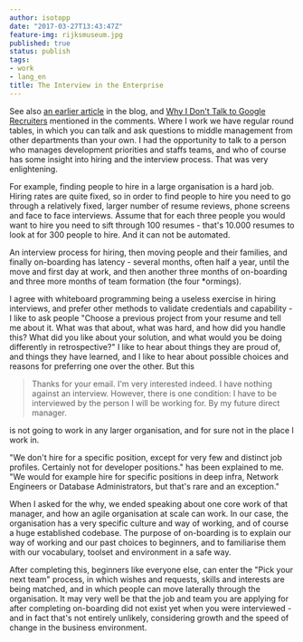 ```yaml
---
author: isotopp
date: "2017-03-27T13:43:47Z"
feature-img: rijksmuseum.jpg
published: true
status: publish
tags:
- work
- lang_en
title: The Interview in the Enterprise
---
```


See also
[an earlier article](http://blog.koehntopp.info/index.php/919-hello-i-am-interviewing-people/)
in the blog, and
[Why I Don't Talk to Google Recruiters](http://www.yegor256.com/2017/02/21/say-no-to-google-recruiters.html)
mentioned in the comments. Where I work we have regular round tables, in
which you can talk and ask questions to middle management from other
departments than your own. I had the opportunity to talk to a person who
manages development priorities and staffs teams, and who of course has some
insight into hiring and the interview process. That was very enlightening.

For example, finding people to hire in a large organisation is a hard job.
Hiring rates are quite fixed, so in order to find people to hire you need to
go through a relatively fixed, larger number of resume reviews, phone
screens and face to face interviews. Assume that for each three people you
would want to hire you need to sift through 100 resumes - that's 10.000
resumes to look at for 300 people to hire. And it can not be automated.

An interview process for hiring, then moving people and their families, and
finally on-boarding has latency - several months, often half a year, until
the move and first day at work, and then another three months of on-boarding
and three more months of team formation (the four \*ormings).

I agree with whiteboard programming being a useless exercise in hiring
interviews, and prefer other methods to validate credentials and capability -
I like to ask people "Choose a previous project from your resume and tell
me about it. What was that about, what was hard, and how did you handle
this? What did you like about your solution, and what would you be doing
differently in retrospective?" I like to hear about things they are proud
of, and things they have learned, and I like to hear about possible choices
and reasons for preferring one over the other. But this

> Thanks for your email. I'm very interested indeed. I have nothing against
> an interview. However, there is one condition: I have to be interviewed by
> the person I will be working for. By my future direct manager.

is not going to work in any larger organisation, and for sure not in the
place I work in.

"We don't hire for a specific position, except for very few and distinct job
profiles. Certainly not for developer positions." has been explained to me.
"We would for example hire for specific positions in deep infra, Network
Engineers or Database Administrators, but that's rare and an exception."

When I asked for the why, we ended speaking about one core work of that
manager, and how an agile organisation at scale can work. In our case, the
organisation has a very specific culture and way of working, and of course a
huge established codebase. The purpose of on-boarding is to explain our way
of working and our past choices to beginners, and to familiarise them with
our vocabulary, toolset and environment in a safe way.

After completing this, beginners like everyone else, can enter the "Pick
your next team" process, in which wishes and requests, skills and interests
are being matched, and in which people can move laterally through the
organisation. It may very well be that the job and team you are applying for
after completing on-boarding did not exist yet when you were interviewed -
and in fact that's not entirely unlikely, considering growth and the speed
of change in the business environment.
